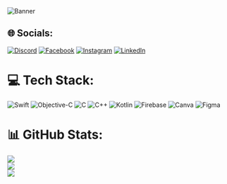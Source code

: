 <img src="https://i.snipboard.io/mWsObD.jpg" alt="Banner"/>


  
## 🌐 Socials:
 [![Discord](https://img.shields.io/badge/Discord-%237289DA.svg?logo=discord&logoColor=white)](https://discord.gg/AmitTradex) [![Facebook](https://img.shields.io/badge/Facebook-%231877F2.svg?logo=Facebook&logoColor=white)](https://facebook.com/AmitTradex) [![Instagram](https://img.shields.io/badge/Instagram-%23E4405F.svg?logo=Instagram&logoColor=white)](https://instagram.com/AmitTradex) [![LinkedIn](https://img.shields.io/badge/LinkedIn-%230077B5.svg?logo=linkedin&logoColor=white)](https://linkedin.com/in/AmitTradex)
 
# 💻 Tech Stack:
![Swift](https://img.shields.io/badge/swift-F54A2A?style=for-the-badge&logo=swift&logoColor=white) ![Objective-C](https://img.shields.io/badge/OBJECTIVE--C-%233A95E3.svg?style=for-the-badge&logo=apple&logoColor=white) ![C](https://img.shields.io/badge/c-%2300599C.svg?style=for-the-badge&logo=c&logoColor=white) ![C++](https://img.shields.io/badge/c++-%2300599C.svg?style=for-the-badge&logo=c%2B%2B&logoColor=white) ![Kotlin](https://img.shields.io/badge/kotlin-%237F52FF.svg?style=for-the-badge&logo=kotlin&logoColor=white) ![Firebase](https://img.shields.io/badge/firebase-%23039BE5.svg?style=for-the-badge&logo=firebase) ![Canva](https://img.shields.io/badge/Canva-%2300C4CC.svg?style=for-the-badge&logo=Canva&logoColor=white) ![Figma](https://img.shields.io/badge/figma-%23F24E1E.svg?style=for-the-badge&logo=figma&logoColor=white)
# 📊 GitHub Stats:
![](https://github-readme-stats.vercel.app/api?username=AmitTradex&theme=dark&hide_border=false&include_all_commits=true&count_private=true)<br/>
![](https://github-readme-streak-stats.herokuapp.com/?user=AmitTradex&theme=dark&hide_border=false)<br/>
![](https://github-readme-stats.vercel.app/api/top-langs/?username=AmitTradex&theme=dark&hide_border=false&include_all_commits=true&count_private=true&layout=compact)
